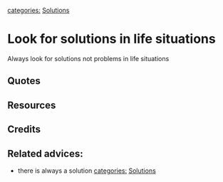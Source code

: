 [categories:](../categories/index.md) [Solutions](../categories/Solutions.md)
# Look for solutions in life situations

Always look for solutions not problems in life situations

## Quotes

## Resources

## Credits

## Related advices:

- there is always a solution
[categories:](../categories/index.md) [Solutions](../categories/Solutions.md)
